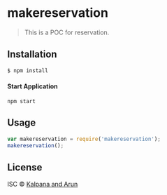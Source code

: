 # makereservation

> This is a POC for reservation.

## Installation

```sh
$ npm install
```
#### Start Application
```
npm start
```

## Usage

```js
var makereservation = require('makereservation');
makereservation();
```

## License

ISC © [Kalpana and Arun]()
